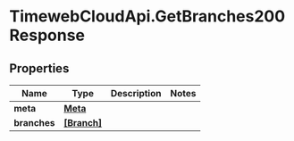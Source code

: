 # TimewebCloudApi.GetBranches200Response

## Properties

Name | Type | Description | Notes
------------ | ------------- | ------------- | -------------
**meta** | [**Meta**](Meta.md) |  | 
**branches** | [**[Branch]**](Branch.md) |  | 


